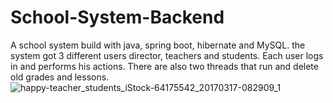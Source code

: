 # School-System-Backend

A school system build with java, spring boot, hibernate and MySQL. the system got 3 different users director, teachers and students. Each user logs in and performs his actions. There are also two threads that run and delete old grades and lessons.
![happy-teacher_students_iStock-64175542_20170317-082909_1](https://user-images.githubusercontent.com/117359346/207320886-03bf974f-02cc-4e8c-8407-dcccc803ea9a.jpg)
